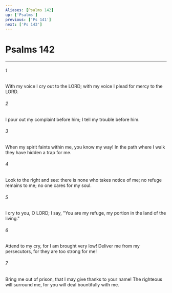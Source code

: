 ```yaml
---
Aliases: [Psalms 142]
up: ['Psalms']
previous: ['Ps 141']
next: ['Ps 143']
---
```

# Psalms 142
***



###### 1 
With my voice I cry out to the LORD; with my voice I plead for mercy to the LORD. 

###### 2 
I pour out my complaint before him; I tell my trouble before him. 

###### 3 
When my spirit faints within me, you know my way! In the path where I walk they have hidden a trap for me. 

###### 4 
Look to the right and see: there is none who takes notice of me; no refuge remains to me; no one cares for my soul. 

###### 5 
I cry to you, O LORD; I say, "You are my refuge, my portion in the land of the living." 

###### 6 
Attend to my cry, for I am brought very low! Deliver me from my persecutors, for they are too strong for me! 

###### 7 
Bring me out of prison, that I may give thanks to your name! The righteous will surround me, for you will deal bountifully with me.
